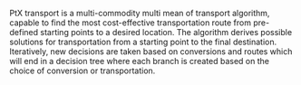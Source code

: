 PtX transport is a multi-commodity multi mean of transport algorithm, capable to find the most cost-effective transportation route from pre-defined starting points to a desired location. The algorithm derives possible solutions for transportation from a starting point to the final destination. Iteratively, new decisions are taken based on conversions and routes which will end in a decision tree where each branch is created based on the choice of conversion or transportation.
